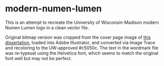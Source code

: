 # modern-numen-lumen
This is an attempt to recreate the University of Wisconsin-Madison modern Numen Lumen logo in a clean vector file.

Original bitmap version was cropped from the cover page image of [this dissertation](https://minds.wisconsin.edu/handle/1793/47840?fbclid=IwAR22Uu6ygqKpzvILC7y8AlCVoRqDltz4Y4wgx_0hKlknBeszbtKyk30i-rY), loaded into Adobe Illustrator, and converted via Image Trace and recoloring to the UW-approved #c5050c. The text in the wordmark file was re-typeset using the Helvetica font, which seems to match the original font well but may not be perfect.
